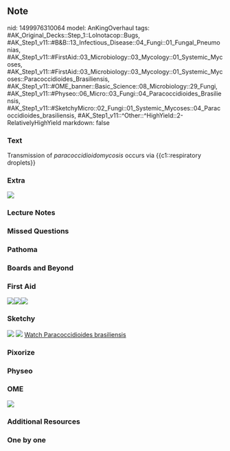 ## Note
nid: 1499976310064
model: AnKingOverhaul
tags: #AK_Original_Decks::Step_1::Lolnotacop::Bugs, #AK_Step1_v11::#B&B::13_Infectious_Disease::04_Fungi::01_Fungal_Pneumonias, #AK_Step1_v11::#FirstAid::03_Microbiology::03_Mycology::01_Systemic_Mycoses, #AK_Step1_v11::#FirstAid::03_Microbiology::03_Mycology::01_Systemic_Mycoses::Paracoccidioides_Brasiliensis, #AK_Step1_v11::#OME_banner::Basic_Science::08_Microbiology::29_Fungi, #AK_Step1_v11::#Physeo::06_Micro::03_Fungi::04_Paracoccidioides_Brasiliensis, #AK_Step1_v11::#SketchyMicro::02_Fungi::01_Systemic_Mycoses::04_Paracoccidioides_brasiliensis, #AK_Step1_v11::^Other::^HighYield::2-RelativelyHighYield
markdown: false

### Text
Transmission of <i>paracoccidioidomycosis</i> occurs via
{{c1::respiratory droplets}}

### Extra
<img src="paste-43495133807011.jpg">

### Lecture Notes


### Missed Questions


### Pathoma


### Boards and Beyond


### First Aid
<img src="paste-387191301734403.jpg"><img src=
"paste-02dd9866e33316301c0e56a5b20efa4e255e859e.jpg"><img src=
"paste-14169097109507.jpg">

### Sketchy
<img src="paste-557289186525187.jpg"> <img src=
"paste-cd5a0999a7487d61053c569ad503204bfda7977f.png"> <a href=
"https://dashboard.sketchy.com/study/medical/courses/medical-microbiology/units/medical-microbiology-fungi/videos/medical-microbiology-fungi-systemic-mycoses-paracoccidioides-brasiliensis?utm_source=anki&utm_medium=partnership&utm_campaign=february_update&utm_content=medical">
Watch Paracoccidioides brasiliensis</a>

### Pixorize


### Physeo


### OME
<div class="ome-widget">
  <a href=
  "https://onlinemeded.org/spa/microbiology/fungi/acquire?ref=anki">
  <img src="_OME_AnkiFlashcards_Lesson_3.png"></a>
</div>

### Additional Resources


### One by one

